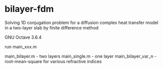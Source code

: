 # bilayer-fdm
Solving 1D conjugation problem for a diffusion complex heat transfer model in a two-layer slab by finite difference method

GNU Octave 3.6.4

run main_xxx.m

main_bilayer.m - two layers
main_single.m - one layer
main_bilayer_var_n - root-mean-square for various refractive indices